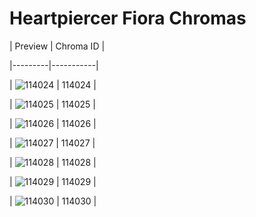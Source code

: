 # Heartpiercer Fiora Chromas


| Preview | Chroma ID |

|---------|-----------|

| ![114024](https://raw.communitydragon.org/latest/plugins/rcp-be-lol-game-data/global/default/v1/champion-chroma-images/114/114024.png) | 114024 |

| ![114025](https://raw.communitydragon.org/latest/plugins/rcp-be-lol-game-data/global/default/v1/champion-chroma-images/114/114025.png) | 114025 |

| ![114026](https://raw.communitydragon.org/latest/plugins/rcp-be-lol-game-data/global/default/v1/champion-chroma-images/114/114026.png) | 114026 |

| ![114027](https://raw.communitydragon.org/latest/plugins/rcp-be-lol-game-data/global/default/v1/champion-chroma-images/114/114027.png) | 114027 |

| ![114028](https://raw.communitydragon.org/latest/plugins/rcp-be-lol-game-data/global/default/v1/champion-chroma-images/114/114028.png) | 114028 |

| ![114029](https://raw.communitydragon.org/latest/plugins/rcp-be-lol-game-data/global/default/v1/champion-chroma-images/114/114029.png) | 114029 |

| ![114030](https://raw.communitydragon.org/latest/plugins/rcp-be-lol-game-data/global/default/v1/champion-chroma-images/114/114030.png) | 114030 |
